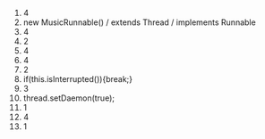 1. 4
2. new MusicRunnable() / extends Thread / implements Runnable
3. 4
4. 2
5. 4
6. 4
7. 2
9. if(this.isInterrupted()){break;}
10. 3
11. thread.setDaemon(true);
12. 1
13. 4
14. 1
